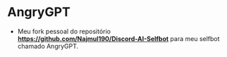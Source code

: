 # AngryGPT

- Meu fork pessoal do repositório **https://github.com/Najmul190/Discord-AI-Selfbot** para meu selfbot chamado AngryGPT.
